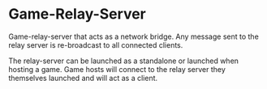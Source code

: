 # Game-Relay-Server

Game-relay-server that acts as a network bridge. Any message
sent to the relay server is re-broadcast to all connected clients.

The relay-server can be launched as a standalone or launched
when hosting a game. Game hosts will connect to the relay
server they themselves launched and will act as a client.

